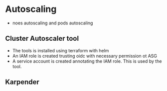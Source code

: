 # Autoscaling
- noes autoscaling and pods autoscaling

## Cluster Autoscaler tool
- The tools is installed using terraform with helm
- An IAM role is created trusting oidc with necessary permission ot ASG
- A service account is created annotating the IAM role. This is used by the tool. 

## Karpender 
